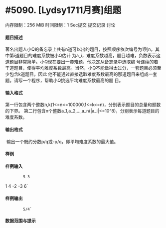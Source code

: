 
# #5090. [Lydsy1711月赛]组题
内存限制：256 MiB 时间限制：1 Sec提交 提交记录 讨论
#### 题目描述
著名出题人小Q的备忘录上共有n道可以出的题目，按照顺序依次编号为1到n，其中第i道题目的难度系数被小Q估计
为a_i，难度系数越高，题目越难，负数表示这道题目非常简单。小Q现在要出一套难题，他决定从备忘录中选取编
号连续的若干道题目，使得平均难度系数最高。当然，小Q不能做得太过分，一套题目必须至少包含k道题目，因此
他不能通过直接选取难度系数最高的那道题目来组成一套题。请写一个程序，帮助小Q挑选平均难度系数最高的题
目。

#### 输入格式
第一行包含两个整数n,k(1<=n<=100000,1<=k<=n)，分别表示题目的总量和题数的下界。
第二行包含n个整数a_1,a_2,...,a_n(|a_i|<=10^8)，分别表示每道题目的难度系数。

#### 输出格式
 输出一个既约分数p/q或-p/q，即平均难度系数的最大值。

#### 样例

#### 样例输入

			5 3
1 4 -2 -3 6`
#### 样例输出

			5/4`
#### 数据范围与提示

